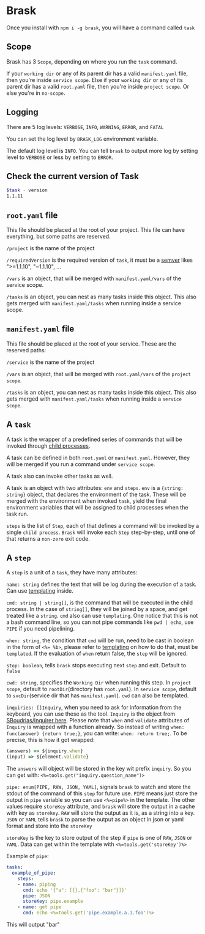 # Brask

Once you install with `npm i -g brask`, you will have a command called `task`

## Scope

Brask has 3 `Scope`, depending on where you run the `task` command.

If your `working dir` or any of its parent dir has a valid `manifest.yaml` file, then you're inside `service scope`.
Else if your `working dir` or any of its parent dir has a valid `root.yaml` file, then you're inside `project scope`.
Or else you're in `no-scope`.

## Logging

There are 5 log levels: `VERBOSE`, `INFO`, `WARNING`, `ERROR`, and `FATAL`

You can set the log level by `BRASK_LOG` environment variable.

The default log level is `INFO`. You can tell `brask` to output more log by setting level to `VERBOSE` or less by setting to `ERROR`.

## Check the current version of Task

```bash
$task - version
1.1.11
```

## `root.yaml` file

This file should be placed at the root of your project. This file can have everything, but some paths are reserved.

`/project` is the name of the project

`/requiredVersion` is the required version of `task`, it must be a [semver](https://semver.org/) likes ">=1.1.10", "~1.1.10", ...

`/vars` is an object, that will be merged with `manifest.yaml/vars` of the service scope.

`/tasks` is an object, you can nest as many tasks inside this object. This also gets merged with `manifest.yaml/tasks` when running inside a service scope.

## `manifest.yaml` file

This file should be placed at the root of your service. These are the reserved paths:

`/service` is the name of the project

`/vars` is an object, that will be merged with `root.yaml/vars` of the `project scope`.

`/tasks` is an object, you can nest as many tasks inside this object. This also gets merged with `manifest.yaml/tasks` when running inside a `service scope`.

## A `task`

A task is the wrapper of a predefined series of commands that will be invoked through [child processes](https://nodejs.org/api/child_process.html).

A task can be defined in both `root.yaml` or `manifest.yaml`. However, they will be merged if you run a command under `service scope`.

A task also can invoke other tasks as well.

A task is an object with two attributes: `env` and `steps`. `env` is a `{string: string}` object, that declares the environment of the task. These will be merged with the environment when invoked `task`, yield the final environment variables that will be assigned to child processes when the task run.

`steps` is the list of `Step`, each of that defines a command will be invoked by a single `child process`. `Brask` will invoke each `Step` step-by-step, until one of that returns a `non-zero` exit code.

## A `step`

A `step` is a unit of a `task`, they have many attributes:

`name: string` defines the text that will be log during the execution of a task. Can use [templating](template.md) inside.

`cmd: string | string[]`, is the command that will be executed in the child process. In the case of `string[]`, they will be joined by a space, and get treated like a `string`. `cmd` also can use `templating`. One notice that this is not a bash command line, so you can not pipe commands like `pwd | echo`, use `PIPE` if you need pipelining.

`when: string`, the condition that `cmd` will be run, need to be cast in boolean in the form of `<%= %b>`, please refer to [templating](template.md) on how to do that, must be `templated`. If the evaluation of `when` return false, the `step` will be ignored.

`stop: boolean`, tells `brask` stops executing next `step` and exit. Default to `false`

`cwd: string`, specifies the `Working Dir` when running this step. In `project scope`, default to `rootDir`(directory has `root.yaml`). In `service scope`, default to `svcDir`(service dir that has `manifest.yaml`). `cwd` can also be templated.

`inquiries: []Inquiry`, when you need to ask for information from the keyboard, you can use these as the tool. `Inquiry` is the object from [SBoudrias/Inquirer here](https://github.com/SBoudrias/Inquirer.js#objects). Please note that `when` and `validate` attributes of `Inquiry` is wrapped with a function already. So instead of writing `when: func(answer) {return true;}`, you can write: `when: return true;`. To be precise, this is how it got wrapped:

```javascript
(answers) => ${inquiry.when}
(input) => ${element.validate}
```

The `answers` will object will be stored in the key wit prefix `inquiry`. So you can get with: `<%=tools.get("inquiry.question_name")>`

`pipe: enum[PIPE, RAW, JSON, YAML]`, signals `brask` to watch and store the stdout of the command of this `step` for future use. `PIPE` means just store the output in `pipe` variable so you can use `<%=pipe%>` in the template. The other values require `storeKey` attribute, and `brask` will store the output in a cache with key as `storekey`. `RAW` will store the output as it is, as a string into a key. `JSON` or `YAML` tells `brask` to parse the output as an object in json or yaml format and store into the `storeKey`

`storeKey` is the key to store output of the step if `pipe` is one of `RAW`, `JSON` or `YAML`. Data can get within the template with `<%=tools.get('storeKey')%>`

Example of `pipe`:

```yaml
tasks:
  example_of_pipe:
    steps:
    - name: piping
      cmd: echo '{"a": [{},{"foo": "bar"}]}'
      pipe: JSON
      storeKey: pipe.example
    - name: get pipe
      cmd: echo <%=tools.get('pipe.example.a.1.foo')%>
```

This will output "bar"
